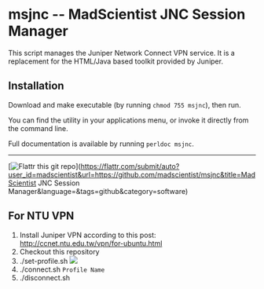 msjnc -- MadScientist JNC Session Manager
=============================================================

This script manages the Juniper Network Connect VPN service.  It is a
replacement for the HTML/Java based toolkit provided by Juniper.


Installation
------------

Download and make executable (by running `chmod 755 msjnc`), then run.

You can find the utility in your applications menu, or invoke it directly from
the command line.

Full documentation is available by running `perldoc msjnc`.

-------------------------
[![Flattr this git repo](http://api.flattr.com/button/flattr-badge-large.png)](https://flattr.com/submit/auto?user_id=madscientist&url=https://github.com/madscientist/msjnc&title=MadScientist JNC Session Manager&language=&tags=github&category=software)

## For NTU VPN

1. Install Juniper VPN according to this post: <http://ccnet.ntu.edu.tw/vpn/for-ubuntu.html>
1. Checkout this repository
1. ./set-profile.sh
    ![](http://i.imgur.com/O0hYCy3s.jpeg)
1. ./connect.sh `Profile Name`
1. ./disconnect.sh
